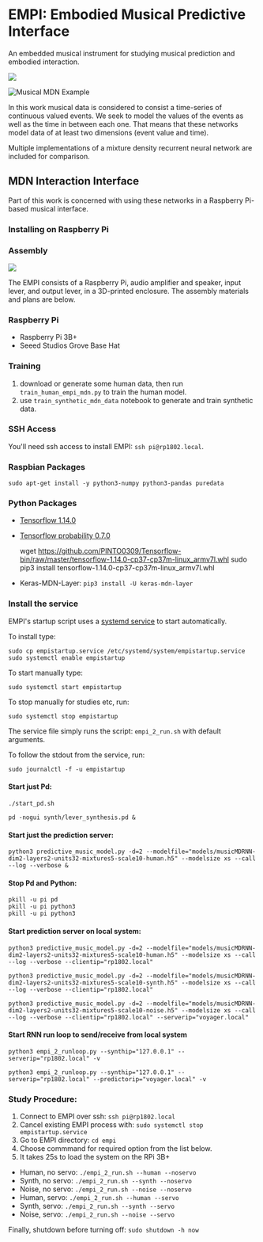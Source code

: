 # EMPI: Embodied Musical Predictive Interface

An embedded musical instrument for studying musical prediction and embodied interaction.

<!-- <video src="https://giphy.com/gifs/KFoOINQn0moVJB8uUe/html5"></video> -->

![](https://media.giphy.com/media/KFoOINQn0moVJB8uUe/giphy.gif)

![Musical MDN Example](https://github.com/cpmpercussion/creative-mdns/raw/master/images/rnn_output.png)

In this work musical data is considered to consist a time-series of continuous valued events. We seek to model the values of the events as well as the time in between each one. That means that these networks model data of at least two dimensions (event value and time).

Multiple implementations of a mixture density recurrent neural network are included for comparison.

## MDN Interaction Interface

Part of this work is concerned with using these networks in a Raspberry Pi-based musical interface.

<!-- ![Musical Interface](https://github.com/cpmpercussion/creative-mdns/raw/master/images/rnn-interface.jpg) -->

### Installing on Raspberry Pi

### Assembly

![](https://media.giphy.com/media/KeKzvZvpjpWcKgXFzR/giphy.gif)

The EMPI consists of a Raspberry Pi, audio amplifier and speaker, input lever, and output lever, in a 3D-printed enclosure. The assembly materials and plans are below.

### Raspberry Pi

- Raspberry Pi 3B+
- Seeed Studios Grove Base Hat

### Training

1. download or generate some human data, then run `train_human_empi_mdn.py` to train the human model.
2. use `train_synthetic_mdn_data` notebook to generate and train synthetic data.

### SSH Access

You'll need ssh access to install EMPI: `ssh pi@rp1802.local`.

### Raspbian Packages

	sudo apt-get install -y python3-numpy python3-pandas puredata

### Python Packages

- [Tensorflow 1.14.0](https://github.com/PINTO0309/Tensorflow-bin)
- [Tensorflow probability 0.7.0]()

	wget https://github.com/PINTO0309/Tensorflow-bin/raw/master/tensorflow-1.14.0-cp37-cp37m-linux_armv7l.whl
	sudo pip3 install tensorflow-1.14.0-cp37-cp37m-linux_armv7l.whl

- Keras-MDN-Layer: `pip3 install -U keras-mdn-layer`

### Install the service

EMPI's startup script uses a [systemd service](https://www.raspberrypi.org/documentation/linux/usage/systemd.md) to start automatically.

To install type:

	sudo cp empistartup.service /etc/systemd/system/empistartup.service
	sudo systemctl enable empistartup

To start manually type:

	sudo systemctl start empistartup

To stop manually for studies etc, run:

	sudo systemctl stop empistartup

The service file simply runs the script: `empi_2_run.sh` with default arguments.

To follow the stdout from the service, run:

	sudo journalctl -f -u empistartup

#### Start just Pd:

	./start_pd.sh 

	pd -nogui synth/lever_synthesis.pd &

#### Start just the prediction server:

	python3 predictive_music_model.py -d=2 --modelfile="models/musicMDRNN-dim2-layers2-units32-mixtures5-scale10-human.h5" --modelsize xs --call --log --verbose &

#### Stop Pd and Python:

	pkill -u pi pd
	pkill -u pi python3
	pkill -u pi python3

#### Start prediction server on local system:

	python3 predictive_music_model.py -d=2 --modelfile="models/musicMDRNN-dim2-layers2-units32-mixtures5-scale10-human.h5" --modelsize xs --call --log --verbose --clientip="rp1802.local"

	python3 predictive_music_model.py -d=2 --modelfile="models/musicMDRNN-dim2-layers2-units32-mixtures5-scale10-synth.h5" --modelsize xs --call --log --verbose --clientip="rp1802.local"

	python3 predictive_music_model.py -d=2 --modelfile="models/musicMDRNN-dim2-layers2-units32-mixtures5-scale10-noise.h5" --modelsize xs --call --log --verbose --clientip="rp1802.local" --serverip="voyager.local"

#### Start RNN run loop to send/receive from local system

	python3 empi_2_runloop.py --synthip="127.0.0.1" --serverip="rp1802.local" -v

	python3 empi_2_runloop.py --synthip="127.0.0.1" --serverip="rp1802.local" --predictorip="voyager.local" -v

### Study Procedure:

1. Connect to EMPI over ssh: `ssh pi@rp1802.local`
2. Cancel existing EMPI process with: `sudo systemctl stop empistartup.service`
3. Go to EMPI directory: `cd empi`
4. Choose commmand for required option from the list below.
5. It takes 25s to load the system on the RPi 3B+

- Human, no servo: `./empi_2_run.sh --human --noservo`
- Synth, no servo: `./empi_2_run.sh --synth --noservo`
- Noise, no servo: `./empi_2_run.sh --noise --noservo`
- Human, servo: `./empi_2_run.sh --human --servo`
- Synth, servo: `./empi_2_run.sh --synth --servo`
- Noise, servo: `./empi_2_run.sh --noise --servo`

Finally, shutdown before turning off: `sudo shutdown -h now`
